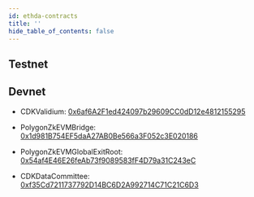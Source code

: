```yaml
---
id: ethda-contracts
title: ''
hide_table_of_contents: false
---
```


## Testnet


## Devnet

- CDKValidium: [0x6af6A2F1ed424097b29609CC0dD12e4812155295](https://sepolia.etherscan.io/address/0x6af6A2F1ed424097b29609CC0dD12e4812155295)

- PolygonZkEVMBridge: [0x1d981B754EF5daA27AB0Be566a3F052c3E020186](https://sepolia.etherscan.io/address/0x1d981B754EF5daA27AB0Be566a3F052c3E020186)

- PolygonZkEVMGlobalExitRoot: [0x54af4E46E26feAb73f9089583fF4D79a31C243eC](https://sepolia.etherscan.io/address/0x54af4E46E26feAb73f9089583fF4D79a31C243eC)

- CDKDataCommittee: [0xf35Cd7211737792D14BC6D2A992714C71C21C6D3](https://sepolia.etherscan.io/address/0xf35Cd7211737792D14BC6D2A992714C71C21C6D3)